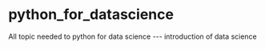 # python_for_datascience
All topic needed to python for data science --- introduction of data science
